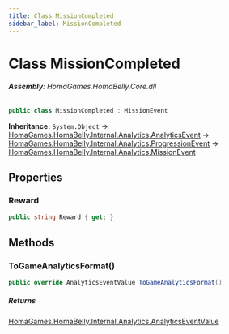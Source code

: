 ```yaml
---
title: Class MissionCompleted
sidebar_label: MissionCompleted
---
```

# Class MissionCompleted


###### **Assembly**: HomaGames.HomaBelly.Core.dll

```csharp title="Declaration"
public class MissionCompleted : MissionEvent
```
**Inheritance:** `System.Object` -> [HomaGames.HomaBelly.Internal.Analytics.AnalyticsEvent](../HomaGames.HomaBelly.Internal.Analytics/AnalyticsEvent) -> [HomaGames.HomaBelly.Internal.Analytics.ProgressionEvent](../HomaGames.HomaBelly.Internal.Analytics/ProgressionEvent) -> [HomaGames.HomaBelly.Internal.Analytics.MissionEvent](../HomaGames.HomaBelly.Internal.Analytics/MissionEvent)

## Properties
### Reward


```csharp title="Declaration"
public string Reward { get; }
```
## Methods
### ToGameAnalyticsFormat()


```csharp title="Declaration"
public override AnalyticsEventValue ToGameAnalyticsFormat()
```

##### Returns

[HomaGames.HomaBelly.Internal.Analytics.AnalyticsEventValue](../HomaGames.HomaBelly.Internal.Analytics/AnalyticsEventValue)
